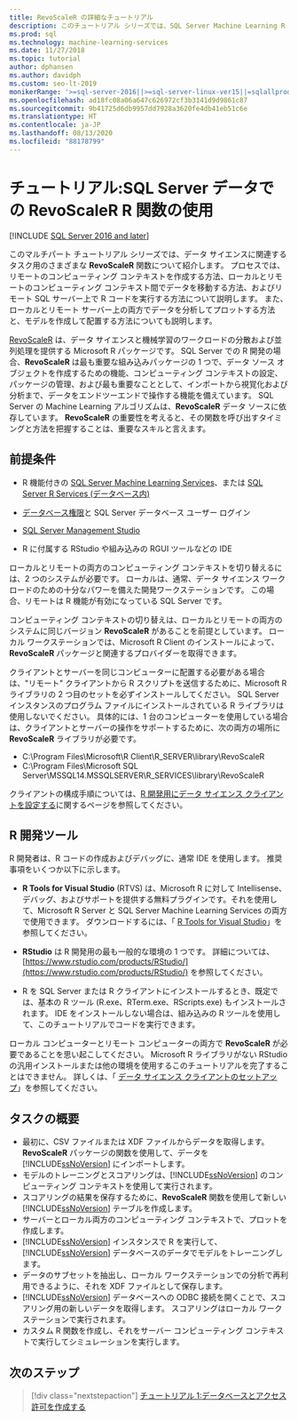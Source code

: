 ```yaml
---
title: RevoScaleR の詳細なチュートリアル
description: このチュートリアル シリーズでは、SQL Server Machine Learning R 統合を使用して RevoScaleR 関数を呼び出す方法について説明します。
ms.prod: sql
ms.technology: machine-learning-services
ms.date: 11/27/2018
ms.topic: tutorial
author: dphansen
ms.author: davidph
ms.custom: seo-lt-2019
monikerRange: '>=sql-server-2016||>=sql-server-linux-ver15||=sqlallproducts-allversions'
ms.openlocfilehash: ad18fc08a06a647c626972cf3b3141d9d9861c87
ms.sourcegitcommit: 9b41725d6db9957dd7928a3620fe4db41eb51c6e
ms.translationtype: HT
ms.contentlocale: ja-JP
ms.lasthandoff: 08/13/2020
ms.locfileid: "88178799"
---
```

# <a name="tutorial-use-revoscaler-r-functions-with-sql-server-data"></a>チュートリアル:SQL Server データでの RevoScaleR R 関数の使用
[!INCLUDE [SQL Server 2016 and later](../../includes/applies-to-version/sqlserver2016.md)]

このマルチパート チュートリアル シリーズでは、データ サイエンスに関連するタスク用のさまざまな **RevoScaleR** 関数について紹介します。 プロセスでは、リモートのコンピューティング コンテキストを作成する方法、ローカルとリモートのコンピューティング コンテキスト間でデータを移動する方法、およびリモート SQL サーバー上で R コードを実行する方法について説明します。 また、ローカルとリモート サーバー上の両方でデータを分析してプロットする方法と、モデルを作成して配置する方法についても説明します。

[RevoScaleR](https://docs.microsoft.com/machine-learning-server/r-reference/revoscaler/revoscaler) は、データ サイエンスと機械学習のワークロードの分散および並列処理を提供する Microsoft R パッケージです。 SQL Server での R 開発の場合、**RevoScaleR** は最も重要な組み込みパッケージの 1 つで、データ ソース オブジェクトを作成するための機能、コンピューティング コンテキストの設定、パッケージの管理、および最も重要なこととして、インポートから視覚化および分析まで、データをエンドツーエンドで操作する機能を備えています。 SQL Server の Machine Learning アルゴリズムは、**RevoScaleR** データ ソースに依存しています。 **RevoScaleR** の重要性を考えると、その関数を呼び出すタイミングと方法を把握することは、重要なスキルと言えます。 

## <a name="prerequisites"></a>前提条件

+ R 機能付きの [SQL Server Machine Learning Services](../install/sql-machine-learning-services-windows-install.md)、または [SQL Server R Services (データベース内)](../install/sql-r-services-windows-install.md)
  
+ [データベース権限](../security/user-permission.md)と SQL Server データベース ユーザー ログイン

+ [SQL Server Management Studio](https://docs.microsoft.com/sql/ssms/download-sql-server-management-studio-ssms)

+ R に付属する RStudio や組み込みの RGUI ツールなどの IDE

ローカルとリモートの両方のコンピューティング コンテキストを切り替えるには、2 つのシステムが必要です。 ローカルは、通常、データ サイエンス ワークロードのための十分なパワーを備えた開発ワークステーションです。 この場合、リモートは R 機能が有効になっている SQL Server です。 

コンピューティング コンテキストの切り替えは、ローカルとリモートの両方のシステムに同じバージョン **RevoScaleR** があることを前提としています。 ローカル ワークステーションでは、Microsoft R Client のインストールによって、**RevoScaleR** パッケージと関連するプロバイダーを取得できます。

クライアントとサーバーを同じコンピューターに配置する必要がある場合は、"リモート" クライアントから R スクリプトを送信するために、Microsoft R ライブラリの 2 つ目のセットを必ずインストールしてください。 SQL Server インスタンスのプログラム ファイルにインストールされている R ライブラリは使用しないでください。 具体的には、1 台のコンピューターを使用している場合は、クライアントとサーバーの操作をサポートするために、次の両方の場所に **RevoScaleR** ライブラリが必要です。

+ C:\Program Files\Microsoft\R Client\R_SERVER\library\RevoScaleR 
+ C:\Program Files\Microsoft SQL Server\MSSQL14.MSSQLSERVER\R_SERVICES\library\RevoScaleR

クライアントの構成手順については、[R 開発用にデータ サイエンス クライアントを設定する](../r/set-up-a-data-science-client.md)に関するページを参照してください。


## <a name="r-development-tools"></a>R 開発ツール

R 開発者は、R コードの作成およびデバッグに、通常 IDE を使用します。 推奨事項をいくつか以下に示します。

- **R Tools for Visual Studio** (RTVS) は、Microsoft R に対して Intellisense、デバッグ、およびサポートを提供する無料プラグインです。それを使用して、Microsoft R Server と SQL Server Machine Learning Services の両方で使用できます。 ダウンロードするには、「 [R Tools for Visual Studio](https://marketplace.visualstudio.com/items?itemName=MikhailArkhipov007.RTVS2019)」を参照してください。

- **RStudio** は R 開発用の最も一般的な環境の 1 つです。 詳細については、[https://www.rstudio.com/products/RStudio/](https://www.rstudio.com/products/RStudio/) を参照してください。

- R を SQL Server または R クライアントにインストールするとき、既定では、基本の R ツール (R.exe、RTerm.exe、RScripts.exe) もインストールされます。 IDE をインストールしない場合は、組み込みの R ツールを使用して、このチュートリアルでコードを実行できます。

ローカル コンピューターとリモート コンピューターの両方で **RevoScaleR** が必要であることを思い起こしてください。 Microsoft R ライブラリがない RStudio の汎用インストールまたは他の環境を使用するこのチュートリアルを完了することはできません。 詳しくは、「 [データ サイエンス クライアントのセットアップ](../r/set-up-a-data-science-client.md)」を参照してください。

## <a name="summary-of-tasks"></a>タスクの概要

+ 最初に、CSV ファイルまたは XDF ファイルからデータを取得します。 **RevoScaleR** パッケージの関数を使用して、データを [!INCLUDE[ssNoVersion](../../includes/ssnoversion-md.md)] にインポートします。
+ モデルのトレーニングとスコアリングは、[!INCLUDE[ssNoVersion](../../includes/ssnoversion-md.md)] のコンピューティング コンテキストを使用して実行されます。 
+ スコアリングの結果を保存するために、**RevoScaleR** 関数を使用して新しい [!INCLUDE[ssNoVersion](../../includes/ssnoversion-md.md)] テーブルを作成します。
+ サーバーとローカル両方のコンピューティング コンテキストで、プロットを作成します。
+ [!INCLUDE[ssNoVersion](../../includes/ssnoversion-md.md)] インスタンスで R を実行して、[!INCLUDE[ssNoVersion](../../includes/ssnoversion-md.md)] データベースのデータでモデルをトレーニングします。
+ データのサブセットを抽出し、ローカル ワークステーションでの分析で再利用できるように、それを XDF ファイルとして保存します。
+ [!INCLUDE[ssNoVersion](../../includes/ssnoversion-md.md)] データベースへの ODBC 接続を開くことで、スコアリング用の新しいデータを取得します。 スコアリングはローカル ワークステーションで実行されます。
+ カスタム R 関数を作成し、それをサーバー コンピューティング コンテキストで実行してシミュレーションを実行します。

## <a name="next-steps"></a>次のステップ

> [!div class="nextstepaction"]
> [チュートリアル 1:データベースとアクセス許可を作成する](deepdive-work-with-sql-server-data-using-r.md)